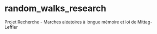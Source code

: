 # random_walks_research
Projet Recherche - Marches aléatoires à longue mémoire et loi de Mittag-Leffler
